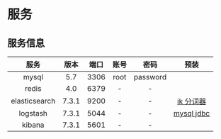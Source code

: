 # 服务

## 服务信息
|服务|版本|端口|账号|密码|预装|
|:-:|:-:|:-:|:-:|:-:|:-:|
|mysql|5.7|3306|root|password||
|redis|4.0|6379|-|-|
|elasticsearch|7.3.1|9200|-|-|[ik 分词器](https://zhuanlan.zhihu.com/p/50542341)|
|logstash|7.3.1|5044|-|-|[mysql jdbc](https://zhuanlan.zhihu.com/p/40177683)|
|kibana|7.3.1|5601|-|-|